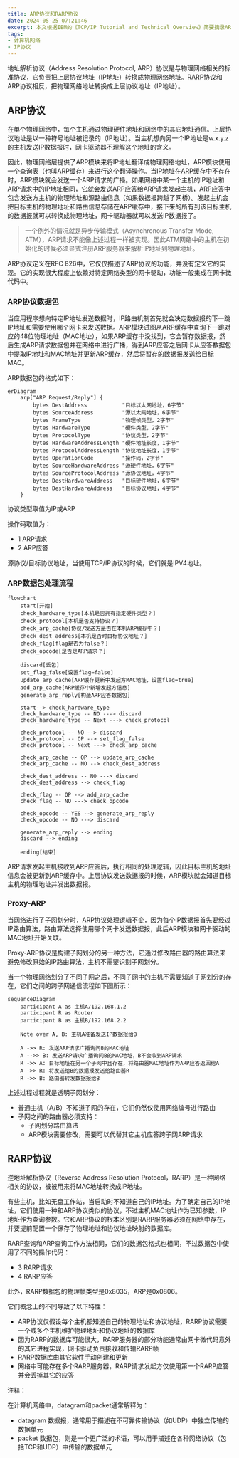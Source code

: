```yaml
---
title: ARP协议和RARP协议
date: 2024-05-25 07:21:46
excerpt: 本文根据IBM的《TCP/IP Tutorial and Technical Overview》简要摘录ARP/RARP协议相关知识
tags:
- 计算机网络
- IP协议
---
```


地址解析协议（Address Resolution Protocol, ARP）协议是与物理网络相关的标准协议，它负责把上层协议地址（IP地址）转换成物理网络地址。RARP协议和ARP协议相反，把物理网络地址转换成上层协议地址（IP地址）。

## ARP协议

在单个物理网络中，每个主机通过物理硬件地址和网络中的其它地址通信。上层协议地址是以一种符号地址被记录的（IP地址）。当主机想向另一个IP地址是w.x.y.z的主机发送IP数据报时，网卡驱动器不理解这个地址的含义。

因此，物理网络层提供了ARP模块来将IP地址翻译成物理网络地址，ARP模块使用一个查询表（也叫ARP缓存）来进行这个翻译操作。当IP地址在ARP缓存中不存在时，ARP模块就会发送一个ARP请求的广播。如果网络中某一个主机的IP地址和ARP请求中的IP地址相同，它就会发送ARP应答给ARP请求发起主机，ARP应答中包含发送方主机的物理地址和源路由信息（如果数据报跨越了网桥）。发起主机会把目标主机的物理地址和路由信息存储在ARP缓存中，接下来的所有到该目标主机的数据报就可以转换成物理地址，网卡驱动器就可以发送IP数据报了。

> 一个例外的情况就是异步传输模式（Asynchronous Transfer Mode, ATM），ARP请求不能像上述过程一样被实现。因此ATM网络中的主机在初始化的时候必须显式注册ARP服务器来解析IP地址到物理地址。

ARP协议定义在RFC 826中，它仅仅描述了ARP协议的功能，并没有定义它的实现。它的实现很大程度上依赖对特定网络类型的网卡驱动，功能一般集成在网卡微代码中。

### ARP协议数据包

当应用程序想向特定IP地址发送数据时，IP路由机制首先就会决定数据报的下一跳IP地址和需要使用哪个网卡来发送数据。ARP模块试图从ARP缓存中查询下一跳对应的48位物理地址（MAC地址），如果ARP缓存中没找到，它会暂存数据报，然后生成ARP请求数据包并在网络中进行广播，得到ARP应答之后网卡从应答数据包中提取IP地址和MAC地址并更新ARP缓存，然后将暂存的数据报发送给目标MAC。

ARP数据包的格式如下：

```mermaid
erDiagram
    arp["ARP Request/Reply"] {
        bytes DestAddress           "目标以太网地址，6字节"
        bytes SourceAddress         "源以太网地址，6字节"
        bytes FrameType             "物理帧类型，2字节"
        bytes HardwareType          "硬件类型，2字节"
        bytes ProtocolType          "协议类型，2字节"
        bytes HardwareAddressLength "硬件地址长度，1字节"
        bytes ProtocolAddressLength "协议地址长度，1字节"
        bytes OperationCode         "操作码，2字节"
        bytes SourceHardwareAddress "源硬件地址，6字节"
        bytes SourceProtocolAddress "源协议地址，4字节"
        bytes DestHardwareAddress   "目标硬件地址，6字节"
        bytes DestHardwareAddress   "目标协议地址，4字节"
    }

```

协议类型取值为IP或ARP

操作码取值为：

- 1 ARP请求
- 2 ARP应答

源协议/目标协议地址，当使用TCP/IP协议的时候，它们就是IPV4地址。

### ARP数据包处理流程


```mermaid
flowchart
    start[开始]
    check_hardware_type[本机是否拥有指定硬件类型？]
    check_protocol[本机是否支持协议？]
    check_arp_cache[协议/发送方是否在本机ARP缓存中？]
    check_dest_address[本机是否时目标协议地址？]
    check_flag[flag是否为false？]
    check_opcode[是否是ARP请求？]

    discard[丢包]
    set_flag_false[设置flag=false]
    update_arp_cache[ARP缓存更新中发起方MAC地址，设置flag=true]
    add_arp_cache[ARP缓存中新增发起方信息]
    generate_arp_reply[构造ARP应答数据包]

    start--> check_hardware_type
    check_hardware_type -- NO ---> discard
    check_hardware_type -- Next ---> check_protocol

    check_protocol -- NO --> discard
    check_protocol -- OP --> set_flag_false
    check_protocol -- Next ---> check_arp_cache

    check_arp_cache -- OP --> update_arp_cache
    check_arp_cache -- NO --> check_dest_address

    check_dest_address -- NO ---> discard
    check_dest_address --> check_flag

    check_flag -- OP --> add_arp_cache
    check_flag -- NO ---> check_opcode

    check_opcode -- YES --> generate_arp_reply
    check_opcode -- NO ---> discard

    generate_arp_reply --> ending
    discard --> ending

    ending[结束]
```

ARP请求发起主机接收到ARP应答后，执行相同的处理逻辑，因此目标主机的地址信息会被更新到ARP缓存中。上层协议发送数据报的时候，ARP模块就会知道目标主机的物理地址并发出数据报。

### Proxy-ARP

当网络进行了子网划分时，ARP协议处理逻辑不变，因为每个IP数据报首先要经过IP路由算法，路由算法选择使用哪个网卡发送数据报，此后ARP模块和网卡驱动的MAC地址开始关联。

Proxy-ARP协议是构建子网划分的另一种方法，它通过修改路由器的路由算法来避免修改原始的IP路由算法，主机不需要识别子网划分。

当一个物理网络划分了不同子网之后，不同子网中的主机不需要知道子网划分的存在，它们之间的跨子网通信流程如下图所示：

```mermaid
sequenceDiagram
    participant A as 主机A/192.168.1.2
    participant R as Router
    participant B as 主机B/192.168.2.2

    Note over A, B: 主机A准备发送IP数据报给B

    A ->> R: 发送ARP请求广播询问B的MAC地址
    A -->> B: 发送ARP请求广播询问B的MAC地址，B不会收到ARP请求
    R ->> A: 目标地址在另一个子网中且存在，将路由器MAC地址作为ARP应答返回给A
    A ->> R: 将发送给B的数据报发送给路由器R
    R ->> B: 路由器转发数据报给B
```

上述过程过程就是透明子网划分：

- 普通主机（A/B）不知道子网的存在，它们仍然仅使用网络编号进行路由
- 子网之间的路由器必须支持：
    - 子网划分路由算法
    - ARP模块需要修改，需要可以代替其它主机应答跨子网ARP请求

## RARP协议

逆地址解析协议（Reverse Address Resolution Protocol，RARP）是一种网络相关的协议，被被用来将MAC地址转换成IP地址。

有些主机，比如无盘工作站，当启动时不知道自己的IP地址。为了确定自己的IP地址，它们使用一种和ARP协议类似的协议，不过主机MAC地址作为已知参数，IP地址作为查询参数。它和ARP协议的根本区别是RARP服务器必须在网络中存在，并要提前配置一个保存了物理地址和协议地址映射的数据库。

RARP查询和ARP查询工作方法相同，它们的数据包格式也相同，不过数据包中使用了不同的操作代码：

- 3 RARP请求
- 4 RARP应答

此外，RARP数据包的物理帧类型是0x8035，ARP是0x0806。

它们概念上的不同导致了以下特性：

- ARP协议仅假设每个主机都知道自己的物理地址和协议地址，RARP协议需要一个或多个主机维护物理地址和协议地址的数据库
- 因为RARP的数据库可能很大，RARP服务器的部分功能通常由网卡微代码意外的其它进程实现，网卡驱动负责接收和传输RARP帧
- RARP数据库由其它软件手动创建和更新
- 网络中可能存在多个RARP服务器，RARP请求发起方仅使用第一个RARP应答并会丢掉其它的应答

注释：

在计算机网络中，datagram和packet通常解释为：

- datagram 数据报，通常用于描述在不可靠传输协议（如UDP）中独立传输的数据单元
- packet 数据包，则是一个更广泛的术语，可以用于描述在各种网络协议（包括TCP和UDP）中传输的数据单元
